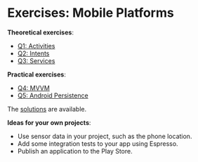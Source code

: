 # Exercises: Mobile Platforms

**Theoretical exercises**:

- [Q1: Activities](Q1.md)
- [Q2: Intents](Q2.md)
- [Q3: Services](Q3.md)

**Practical exercises**:

- [Q4: MVVM](Q4/)
- [Q5: Android Persistence](Q5/)

The [solutions](solutions) are available.

**Ideas for your own projects**:

- Use sensor data in your project, such as the phone location.
- Add some integration tests to your app using Espresso.
- Publish an application to the Play Store.
